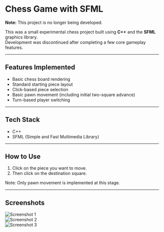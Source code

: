 # Chess Game with SFML

**Note:** This project is no longer being developed.

This was a small experimental chess project built using **C++** and the **SFML** graphics library.  
Development was discontinued after completing a few core gameplay features.

---

## Features Implemented

- Basic chess board rendering
- Standard starting piece layout
- Click-based piece selection
- Basic pawn movement (including initial two-square advance)
- Turn-based player switching

---

## Tech Stack

- C++
- SFML (Simple and Fast Multimedia Library)

---

## How to Use

1. Click on the piece you want to move.  
2. Then click on the destination square.

Note: Only pawn movement is implemented at this stage.

---

## Screenshots

![Screenshot 1](https://github.com/user-attachments/assets/77d5f2f4-d587-4317-a414-36dd9fca0850)  
![Screenshot 2](https://github.com/user-attachments/assets/ee279eaa-8765-4581-99dc-08735d174e9d)  
![Screenshot 3](https://github.com/user-attachments/assets/1f691870-687f-4c0b-a03f-128d2780c6df)

